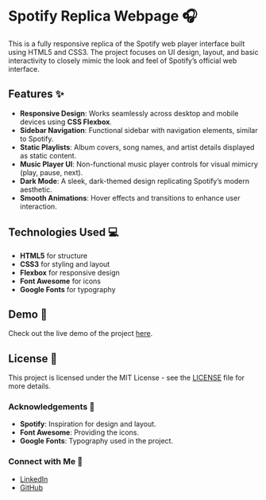 # Spotify Replica Webpage 🎧

This is a fully responsive replica of the Spotify web player interface built using HTML5 and CSS3. The project focuses on UI design, layout, and basic interactivity to closely mimic the look and feel of Spotify’s official web interface.

## Features ✨
- **Responsive Design**: Works seamlessly across desktop and mobile devices using **CSS Flexbox**.
- **Sidebar Navigation**: Functional sidebar with navigation elements, similar to Spotify.
- **Static Playlists**: Album covers, song names, and artist details displayed as static content.
- **Music Player UI**: Non-functional music player controls for visual mimicry (play, pause, next).
- **Dark Mode**: A sleek, dark-themed design replicating Spotify’s modern aesthetic.
- **Smooth Animations**: Hover effects and transitions to enhance user interaction.

## Technologies Used 💻
- **HTML5** for structure
- **CSS3** for styling and layout
- **Flexbox** for responsive design
- **Font Awesome** for icons
- **Google Fonts** for typography

## Demo 🔗
Check out the live demo of the project [here](#).

## License 📜
This project is licensed under the MIT License - see the [LICENSE](LICENSE) file for more details.

### Acknowledgements 🙌
- **Spotify**: Inspiration for design and layout.
- **Font Awesome**: Providing the icons.
- **Google Fonts**: Typography used in the project.

### Connect with Me 💬
- [LinkedIn](https://www.linkedin.com/in/damanpreet-singh-069b99268)
- [GitHub]([https://github.com/your-username](https://github.com/damanpreet2005))
